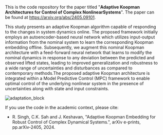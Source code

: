 This is the code repository for the paper titled "**Adaptive Koopman Architectures for Control of Complex NonlinearSystems**". The paper can be found at https://arxiv.org/abs/2405.09101.

This study presents an adaptive Koopman algorithm capable of responding to the changes in system dynamics online. The proposed framework initially employs an autoencoder-based neural network which utilizes input-output information from the nominal system to learn the corresponding Koopman embedding offline. Subsequently, we augment this nominal Koopman architecture with a feed-forward neural network that learns to modify the nominal dynamics in response to any deviation between the predicted and observed lifted states, leading to improved generalization and robustness to a wide range of uncertainties and disturbances as compared to contemporary methods.The proposed adaptive Koopman architecture is integrated within a Model Predictive Control (MPC) framework to enable optimal control of the underlying nonlinear system in the presence of uncertainties along with state and input constraints. 

![adaptation_block](https://github.com/Rajpal9/Adaptive-koopman/assets/90927685/9bcaec27-a618-40e6-bb59-6771908c5ec1)

If you use the code in the academic context, please cite:
- R. Singh, C.K. Sah and J. Keshavan, "Adaptive Koopman Embedding for Robust Control of Complex Dynamical Systems.", arXiv e-prints, pp.arXiv-2405, 2024.
